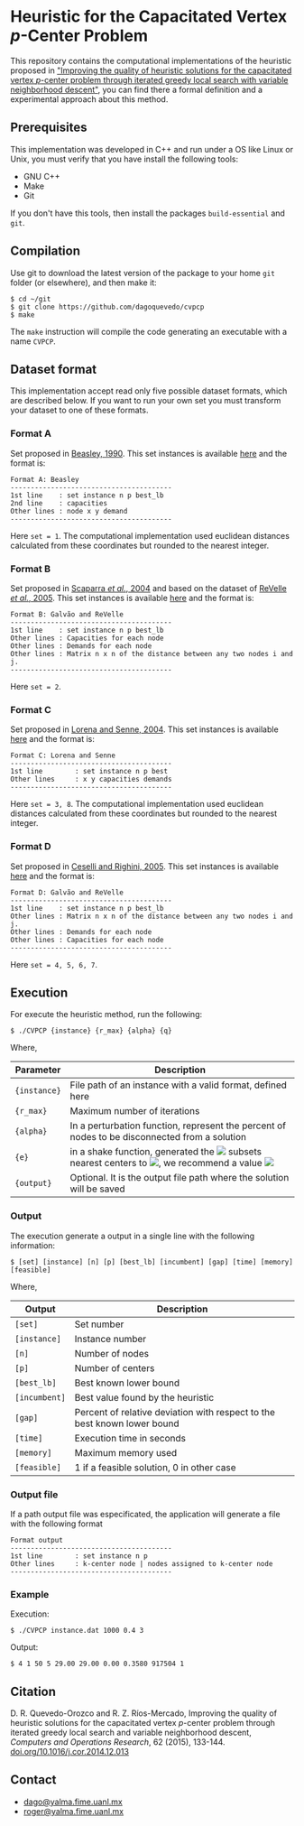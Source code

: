 # Heuristic for the Capacitated Vertex <em>p</em>-Center Problem

This repository contains the computational implementations of the heuristic proposed in ["Improving the quality of heuristic solutions for the capacitated vertex <em>p</em>-center problem through iterated greedy local search with variable
neighborhood descent"](https://doi.org/10.1016/j.cor.2014.12.013), you can find there a formal definition and a experimental approach about this method.

## Prerequisites

This implementation was developed in C++ and run under a OS like Linux or Unix, you must verify that you have install the following tools:

* GNU C++
* Make
* Git

If you don't have this tools, then install the packages `build-essential` and `git`.

## Compilation

Use git to download the latest version of the package to your home `git` folder (or elsewhere), and then make it:

```
$ cd ~/git
$ git clone https://github.com/dagoquevedo/cvpcp
$ make
```

The `make` instruction will compile the code generating an executable with a name `CVPCP`.

## Dataset format

This implementation accept read only five possible dataset formats, which are described below. If you want to run your own set you must transform your dataset to one of these formats.

### Format A

Set proposed in [Beasley, 1990](https://doi.org/10.1057/jors.1990.166). This set instances is available [here](/Datasets/Beasley) and the format is:

```
Format A: Beasley
----------------------------------------
1st line	: set instance n p best_lb
2nd line	: capacities 
Other lines	: node x y demand
----------------------------------------
```
Here `set = 1`. The computational implementation used euclidean distances calculated from these coordinates but rounded to the nearest integer.

### Format B

Set proposed in [Scaparra <em>et al.</em>, 2004](https://doi.org/10.1002/net.20000) and based on the
dataset of [ReVelle <em>et al.</em>, 2005](https://doi.org/10.1016/j.ejor.2003.11.032). This set instances is available [here](/Datasets/GalvaoReVelle) and the format is:
```
Format B: Galvão and ReVelle
----------------------------------------
1st line	: set instance n p best_lb
Other lines	: Capacities for each node 
Other lines	: Demands for each node
Other lines	: Matrix n x n of the distance between any two nodes i and j.
----------------------------------------
```
Here `set = 2`.

### Format C

Set proposed in [Lorena and Senne, 2004](https://doi.org/10.1016/S0305-0548(03)00039-X). This set instances is available [here](/Datasets/Lorena) and the format is:

```
Format C: Lorena and Senne
----------------------------------------
1st line        : set instance n p best
Other lines     : x y capacities demands
----------------------------------------
```

Here `set = 3, 8`. The computational implementation used euclidean distances calculated from these coordinates but rounded to the nearest integer.


### Format D

Set proposed in [Ceselli and Righini, 2005](https://doi.org/10.1002/net.20059). This set instances is available [here](Datasets/OR-Library/) and the format is:

```
Format D: Galvão and ReVelle
----------------------------------------
1st line	: set instance n p best_lb
Other lines	: Matrix n x n of the distance between any two nodes i and j.
Other lines	: Demands for each node
Other lines	: Capacities for each node 
----------------------------------------
```

Here `set = 4, 5, 6, 7`.


## Execution

For execute the heuristic method, run the following:

`$ ./CVPCP {instance} {r_max} {alpha} {q}`

Where,

|  Parameter |                                          Description                                          |
|----------|---------------------------------------------------------------------------------------------|
| `{instance}` | File path of an instance with a valid format, defined here                                    |
| `{r_max}`    | Maximum number of iterations                                                                  |
| `{alpha}`    | In a perturbation function, represent the percent of nodes to be disconnected from a solution |
| `{e}`        | in a shake function, generated the <img src="https://latex.codecogs.com/gif.latex?q" /> subsets nearest centers to <img src="https://latex.codecogs.com/gif.latex?i" />, we recommend a value <img src="https://latex.codecogs.com/gif.latex?q=\lceil\ln(p)\rceil+1" />         |
| `{output}`    | Optional. It is the output file path where the solution will be saved|

### Output

The execution generate a output in a single line with the following information:

`$ [set] [instance] [n] [p] [best_lb] [incumbent] [gap] [time] [memory] [feasible]`

Where,

|  Output  |                                Description                               |
|-----------|------------------------------------------------------------------------|
| `[set]`       | Set number                                                               |
| `[instance]`  | Instance number                                                          |
| `[n]`         | Number of nodes                                                          |
| `[p]`         | Number of centers                                                        |
| `[best_lb]`   | Best known lower bound                                                   |
| `[incumbent]` | Best value found by the heuristic                                        |
| `[gap]`       | Percent of relative deviation with respect to the best known lower bound |
| `[time]`      | Execution time in seconds                                                |
| `[memory]`    | Maximum memory used                                                      |
| `[feasible]`  | 1 if a feasible solution, 0 in other case                                |

### Output file

If a path output file was especificated, the application will generate a file with the following format

```
Format output
----------------------------------------
1st line        : set instance n p
Other lines     : k-center node | nodes assigned to k-center node
----------------------------------------
```

### Example

Execution:

`$ ./CVPCP instance.dat 1000 0.4 3`

Output:

`$ 4 1 50 5 29.00 29.00 0.00 0.3580 917504 1`

## Citation

D. R. Quevedo-Orozco and R. Z. Ríos-Mercado, Improving the quality of heuristic solutions for the capacitated vertex <em>p</em>-center problem through iterated greedy local search and variable neighborhood descent, <em>Computers and Operations Research</em>, 62 (2015), 133-144. [doi.org/10.1016/j.cor.2014.12.013](https://doi.org/10.1016/j.cor.2014.12.013)

## Contact

* dago@yalma.fime.uanl.mx
* roger@yalma.fime.uanl.mx
